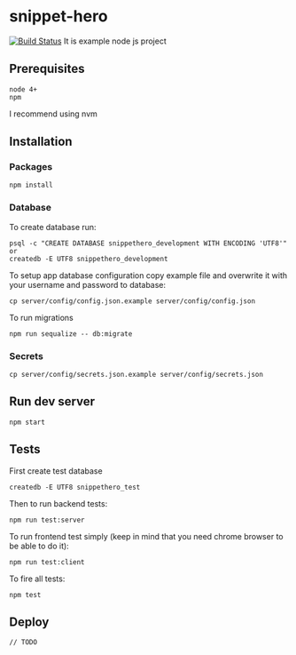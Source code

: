 # snippet-hero
[![Build Status](https://travis-ci.org/binarapps/snippet-hero.svg?branch=master)](https://travis-ci.org/binarapps/snippet-hero)
It is example node js project

## Prerequisites
```
node 4+
npm
```
I recommend using nvm

## Installation
### Packages
```
npm install
```
### Database
To create database run:
```
psql -c "CREATE DATABASE snippethero_development WITH ENCODING 'UTF8'"
or
createdb -E UTF8 snippethero_development
```
To setup app database configuration copy example file and overwrite it with your username and password to database:
```
cp server/config/config.json.example server/config/config.json
```
To run migrations
```
npm run sequalize -- db:migrate
```
### Secrets
```
cp server/config/secrets.json.example server/config/secrets.json
```

## Run dev server
```
npm start
```

## Tests
First create test database
```
createdb -E UTF8 snippethero_test
```
Then to run backend tests:
```
npm run test:server
```

To run frontend test simply (keep in mind that you need chrome browser to be able to do it):
```
npm run test:client
```

To fire all tests:
```
npm test
```

## Deploy
```
// TODO
```

